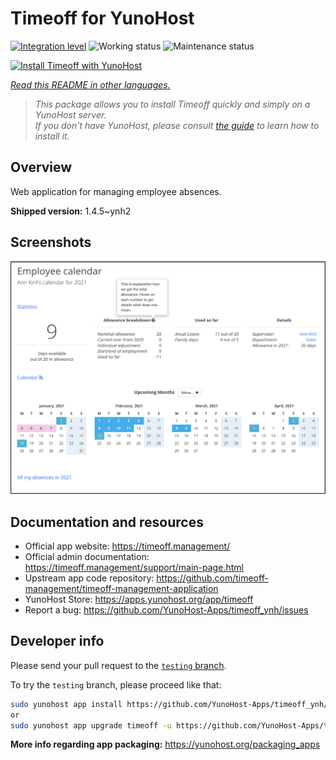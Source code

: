 <!--
N.B.: This README was automatically generated by <https://github.com/YunoHost/apps/tree/master/tools/readme_generator>
It shall NOT be edited by hand.
-->

# Timeoff for YunoHost

[![Integration level](https://apps.yunohost.org/badge/integration/timeoff)](https://ci-apps.yunohost.org/ci/apps/timeoff/)
![Working status](https://apps.yunohost.org/badge/state/timeoff)
![Maintenance status](https://apps.yunohost.org/badge/maintained/timeoff)

[![Install Timeoff with YunoHost](https://install-app.yunohost.org/install-with-yunohost.svg)](https://install-app.yunohost.org/?app=timeoff)

*[Read this README in other languages.](./ALL_README.md)*

> *This package allows you to install Timeoff quickly and simply on a YunoHost server.*  
> *If you don't have YunoHost, please consult [the guide](https://yunohost.org/install) to learn how to install it.*

## Overview

Web application for managing employee absences.


**Shipped version:** 1.4.5~ynh2

## Screenshots

![Screenshot of Timeoff](./doc/screenshots/smartmockups_kkjk5hh4-p-2000.png)

## Documentation and resources

- Official app website: <https://timeoff.management/>
- Official admin documentation: <https://timeoff.management/support/main-page.html>
- Upstream app code repository: <https://github.com/timeoff-management/timeoff-management-application>
- YunoHost Store: <https://apps.yunohost.org/app/timeoff>
- Report a bug: <https://github.com/YunoHost-Apps/timeoff_ynh/issues>

## Developer info

Please send your pull request to the [`testing` branch](https://github.com/YunoHost-Apps/timeoff_ynh/tree/testing).

To try the `testing` branch, please proceed like that:

```bash
sudo yunohost app install https://github.com/YunoHost-Apps/timeoff_ynh/tree/testing --debug
or
sudo yunohost app upgrade timeoff -u https://github.com/YunoHost-Apps/timeoff_ynh/tree/testing --debug
```

**More info regarding app packaging:** <https://yunohost.org/packaging_apps>

